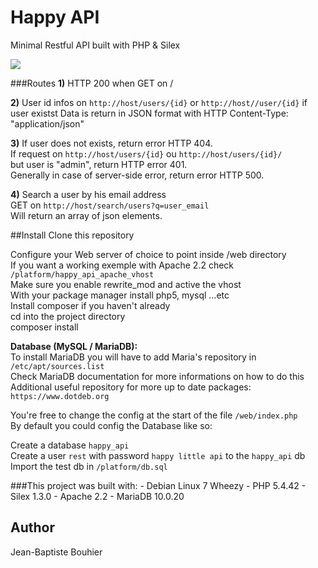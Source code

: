# Happy API
Minimal Restful API built with PHP & Silex 

![](http://i.imgur.com/5icdezF.jpg)

###Routes
**1)** HTTP 200 when GET on /  

**2)** User id infos on `http://host/users/{id}` or `http://host//user/{id}` if user existst
   Data is return in JSON format with HTTP Content-Type: "application/json"  

**3)** If user does not exists, return error HTTP 404.  
   If request on `http://host/users/{id}` ou `http://host/users/{id}/`  
   but user is "admin", return HTTP error 401.  
   Generally in case of server-side error, return error HTTP 500.  

**4)** Search a user by his email address  
   GET on `http://host/search/users?q=user_email`  
   Will return an array of json elements.  
 
##Install
Clone this repository  

Configure your Web server of choice to point inside /web directory  
If you want a working exemple with Apache 2.2 check `/platform/happy_api_apache_vhost`  
Make sure you enable rewrite_mod and active the vhost  
With your package manager install php5, mysql ...etc  
Install composer if you haven't already  
cd into the project directory  
composer install  

**Database (MySQL / MariaDB):**  
To install MariaDB you will have to add Maria's repository in `/etc/apt/sources.list`  
Check MariaDB documentation for more informations on how to do this  
Additional useful repository for more up to date packages: `https://www.dotdeb.org`  

You're free to change the config at the start of the file `/web/index.php`  
By default you could config the Database like so:  

Create a database `happy_api`  
Create a user `rest` with password `happy little api` to the `happy_api` db   
Import the test db in `/platform/db.sql`  


###This project was built with:
    - Debian Linux 7 Wheezy
    - PHP 5.4.42
    - Silex 1.3.0
    - Apache 2.2
    - MariaDB 10.0.20

Author
------
Jean-Baptiste Bouhier
